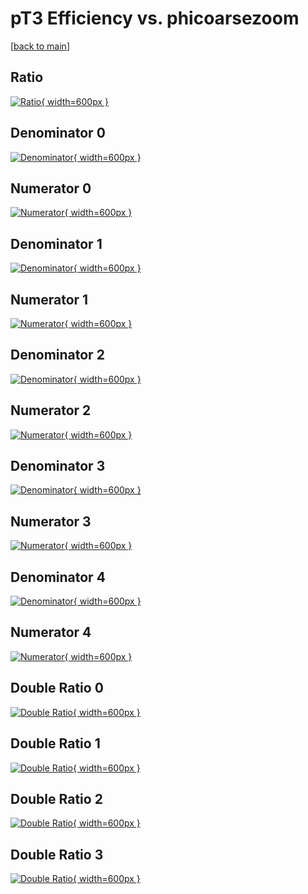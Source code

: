 # pT3 Efficiency vs. phicoarsezoom

[[back to main](./)]



## Ratio

[![Ratio](../mtv/var/pT3_xtr_321_0_eff_phicoarsezoom.png){ width=600px }](../mtv/var/pT3_xtr_321_0_eff_phicoarsezoom.pdf)

## Denominator 0

[![Denominator](../mtv/den/pT3_xtr_321_0_eff_phicoarsezoom_den0.png){ width=600px }](../mtv/den/pT3_xtr_321_0_eff_phicoarsezoom_den0.pdf)

## Numerator 0

[![Numerator](../mtv/num/pT3_xtr_321_0_eff_phicoarsezoom_num0.png){ width=600px }](../mtv/num/pT3_xtr_321_0_eff_phicoarsezoom_num0.pdf)

## Denominator 1

[![Denominator](../mtv/den/pT3_xtr_321_0_eff_phicoarsezoom_den1.png){ width=600px }](../mtv/den/pT3_xtr_321_0_eff_phicoarsezoom_den1.pdf)

## Numerator 1

[![Numerator](../mtv/num/pT3_xtr_321_0_eff_phicoarsezoom_num1.png){ width=600px }](../mtv/num/pT3_xtr_321_0_eff_phicoarsezoom_num1.pdf)

## Denominator 2

[![Denominator](../mtv/den/pT3_xtr_321_0_eff_phicoarsezoom_den2.png){ width=600px }](../mtv/den/pT3_xtr_321_0_eff_phicoarsezoom_den2.pdf)

## Numerator 2

[![Numerator](../mtv/num/pT3_xtr_321_0_eff_phicoarsezoom_num2.png){ width=600px }](../mtv/num/pT3_xtr_321_0_eff_phicoarsezoom_num2.pdf)

## Denominator 3

[![Denominator](../mtv/den/pT3_xtr_321_0_eff_phicoarsezoom_den3.png){ width=600px }](../mtv/den/pT3_xtr_321_0_eff_phicoarsezoom_den3.pdf)

## Numerator 3

[![Numerator](../mtv/num/pT3_xtr_321_0_eff_phicoarsezoom_num3.png){ width=600px }](../mtv/num/pT3_xtr_321_0_eff_phicoarsezoom_num3.pdf)

## Denominator 4

[![Denominator](../mtv/den/pT3_xtr_321_0_eff_phicoarsezoom_den4.png){ width=600px }](../mtv/den/pT3_xtr_321_0_eff_phicoarsezoom_den4.pdf)

## Numerator 4

[![Numerator](../mtv/num/pT3_xtr_321_0_eff_phicoarsezoom_num4.png){ width=600px }](../mtv/num/pT3_xtr_321_0_eff_phicoarsezoom_num4.pdf)

## Double Ratio 0

[![Double Ratio](../mtv/ratio/pT3_xtr_321_0_eff_phicoarsezoom_ratio0.png){ width=600px }](../mtv/ratio/pT3_xtr_321_0_eff_phicoarsezoom_ratio0.pdf)

## Double Ratio 1

[![Double Ratio](../mtv/ratio/pT3_xtr_321_0_eff_phicoarsezoom_ratio1.png){ width=600px }](../mtv/ratio/pT3_xtr_321_0_eff_phicoarsezoom_ratio1.pdf)

## Double Ratio 2

[![Double Ratio](../mtv/ratio/pT3_xtr_321_0_eff_phicoarsezoom_ratio2.png){ width=600px }](../mtv/ratio/pT3_xtr_321_0_eff_phicoarsezoom_ratio2.pdf)

## Double Ratio 3

[![Double Ratio](../mtv/ratio/pT3_xtr_321_0_eff_phicoarsezoom_ratio3.png){ width=600px }](../mtv/ratio/pT3_xtr_321_0_eff_phicoarsezoom_ratio3.pdf)

